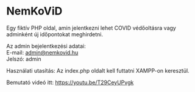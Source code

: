 <h1>NemKoViD</h1>

Egy fiktív PHP oldal, amin jelentkezni lehet COVID védőoltásra vagy adminként új időpontokat meghirdetni.

Az admin bejelentkezési adatai:<br>
E-mail: admin@nemkovid.hu<br>
Jelszó: admin<br>

Használati utasítás: Az index.php oldalt kell futtatni XAMPP-on keresztül.

Bemutató videó itt: https://youtu.be/T29CeyUPvgk
